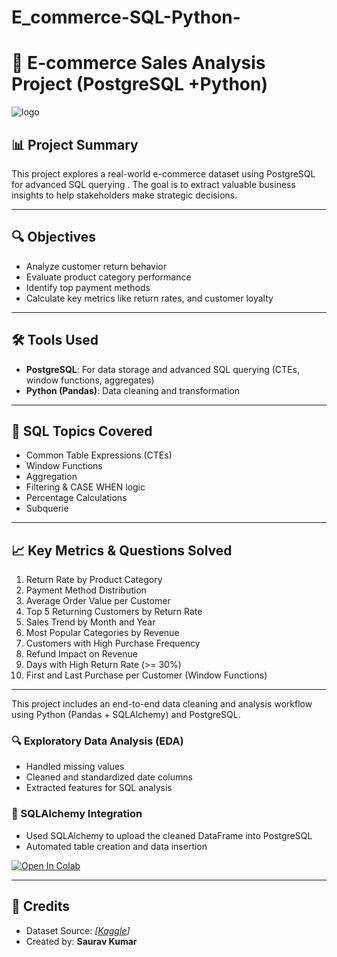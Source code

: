 # E_commerce-SQL-Python-


# 🛒 E-commerce Sales Analysis Project (PostgreSQL +Python)

![logo]()


## 📊 Project Summary
This project explores a real-world e-commerce dataset using PostgreSQL for advanced SQL querying . The goal is to extract valuable business insights to help stakeholders make strategic decisions.

---

## 🔍 Objectives
- Analyze customer return behavior
- Evaluate product category performance
- Identify top payment methods
- Calculate key metrics like  return rates, and customer loyalty

---

## 🛠 Tools Used
- **PostgreSQL**: For data storage and advanced SQL querying (CTEs, window functions, aggregates)
- **Python (Pandas)**: Data cleaning and transformation


---

## 📌 SQL Topics Covered
- Common Table Expressions (CTEs)
- Window Functions
- Aggregation
- Filtering & CASE WHEN logic
- Percentage Calculations
- Subquerie

---

## 📈 Key Metrics & Questions Solved
1. Return Rate by Product Category  
2. Payment Method Distribution  
3. Average Order Value per Customer  
4. Top 5 Returning Customers by Return Rate  
5. Sales Trend by Month and Year  
6. Most Popular Categories by Revenue  
7. Customers with High Purchase Frequency  
8. Refund Impact on Revenue  
9.  Days with High Return Rate (>= 30%)
10. First and Last Purchase per Customer (Window Functions)
  



---
This project includes an end-to-end data cleaning and analysis workflow using Python (Pandas + SQLAlchemy) and PostgreSQL.

### 🔍 Exploratory Data Analysis (EDA)
- Handled missing values
- Cleaned and standardized date columns
- Extracted features for SQL analysis

### 🔗 SQLAlchemy Integration
- Used SQLAlchemy to upload the cleaned DataFrame into PostgreSQL
- Automated table creation and data insertion

[![Open In Colab](https://colab.research.google.com/assets/colab-badge.svg)](https://colab.research.google.com/drive/1PEqNcQ6uoM19LHe4_b1Q-Snk3a_PwNJe?usp=sharing)


---

## 📄 Credits
- Dataset Source: *[[Kaggle](https://www.kaggle.com/datasets/shriyashjagtap/e-commerce-customer-for-behavior-analysis)]*  
- Created by: **Saurav Kumar**
